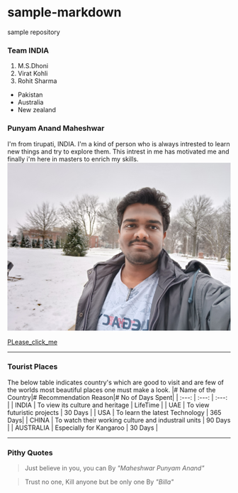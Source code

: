 # sample-markdown
sample repository


### Team INDIA
1. M.S.Dhoni
7. Virat Kohli
4. Rohit Sharma

* Pakistan
* Australia
* New zealand

### Punyam Anand Maheshwar

I'm from tirupati, INDIA. I'm a kind of person who is always intrested to learn new things and try to explore them. This intrest in me has motivated me and finally i'm here in masters to enrich my skills.
![mahesh_image](https://raw.githubusercontent.com/Maheshwarpa/sample-markdown/main/IMG20230124143235.jpg)

[PLease_click_me](IMG20230124143235.jpg)

***
### **Tourist Places**

The below table indicates country's which are good to visit and are few of the worlds most beautiful places one must make a look.
|# Name of the Country|# Recommendation Reason|# No of Days Spent|
| :---: | :---: | :---: |
| INDIA | To view its culture and heritage | LifeTime |
| UAE | To view futuristic projects | 30 Days |
| USA | To learn the latest Technology | 365 Days|
| CHINA | To watch their working culture and industrail units | 90 Days |
| AUSTRALIA | Especially for Kangaroo | 30 Days |

***
### **Pithy Quotes**

> Just believe in you, you can By *"Maheshwar Punyam Anand"*

>  Trust no one, Kill anyone but be only one By *"Billa"*
